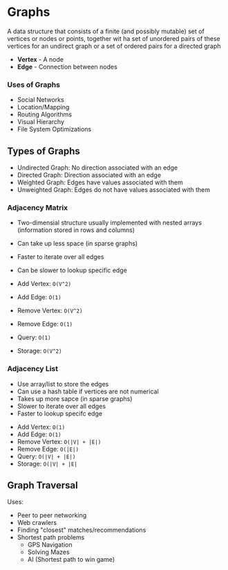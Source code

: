 # Graphs

A data structure that consists of a finite (and possibly mutable) set of vertices or nodes or points, together wit ha set of unordered pairs of these vertices for an undirect graph or a set of ordered pairs for a directed graph

- **Vertex** - A node
- **Edge** - Connection between nodes

### Uses of Graphs

- Social Networks
- Location/Mapping
- Routing Algorithms
- Visual Hierarchy
- File System Optimizations

## Types of Graphs

- Undirected Graph: No direction associated with an edge
- Directed Graph: Direction associated with an edge
- Weighted Graph: Edges have values associated with them
- Unweighted Graph: Edges do not have values associated with them

### Adjacency Matrix

- Two-dimensial structure usually implemented with nested arrays (information stored in rows and columns)
- Can take up less space (in sparse graphs)
- Faster to iterate over all edges
- Can be slower to lookup specific edge

- Add Vertex: `O(V^2)`
- Add Edge: `O(1)`
- Remove Vertex: `O(V^2)`
- Remove Edge: `O(1)`
- Query: `O(1)`
- Storage: `O(V^2)`

### Adjacency List

- Use array/list to store the edges
- Can use a hash table if vertices are not numerical
- Takes up more sapce (in sparse graphs)
- Slower to iterate over all edges
- Faster to lookup specifc edge

* Add Vertex: `O(1)`
* Add Edge: `O(1)`
* Remove Vertex: `O(|V| + |E|)`
* Remove Edge: `O(|E|)`
* Query: `O(|V| + |E|)`
* Storage: `O(|V| + |E|`

## Graph Traversal

Uses:

- Peer to peer networking
- Web crawlers
- Finding "closest" matches/recommendations
- Shortest path problems
  - GPS Navigation
  - Solving Mazes
  - AI (Shortest path to win game)